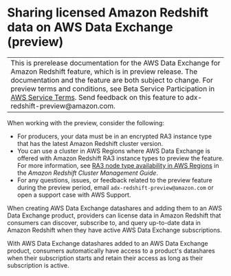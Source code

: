 # Sharing licensed Amazon Redshift data on AWS Data Exchange \(preview\)<a name="adx-getting-started"></a>


|  | 
| --- |
| This is prerelease documentation for the AWS Data Exchange for Amazon Redshift feature, which is in preview release\. The documentation and the feature are both subject to change\. For preview terms and conditions, see Beta Service Participation in [AWS Service Terms](https://aws.amazon.com/service-terms/)\. Send feedback on this feature to adx\-redshift\-preview@amazon\.com\.   | 

When working with the preview, consider the following:
+ For producers, your data must be in an encrypted RA3 instance type that has the latest Amazon Redshift cluster version\.
+ You can use a cluster in AWS Regions where AWS Data Exchange is offered with Amazon Redshift RA3 instance types to preview the feature\. For more information, see [RA3 node type availability in AWS Regions](https://docs.aws.amazon.com/redshift/latest/mgmt/working-with-clusters.html#ra3-regions) in the *Amazon Redshift Cluster Management Guide*\.
+ For any questions, issues, or feedback related to the preview feature during the preview period, email `adx-redshift-preview@amazon.com` or open a support case with AWS Support\. 

When creating AWS Data Exchange datashares and adding them to an AWS Data Exchange product, providers can license data in Amazon Redshift that consumers can discover, subscribe to, and query up\-to\-date data in Amazon Redshift when they have active AWS Data Exchange subscriptions\.

With AWS Data Exchange datashares added to an AWS Data Exchange product, consumers automatically have access to a product's datashares when their subscription starts and retain their access as long as their subscription is active\.